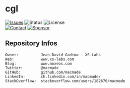 cgl
===

[![Issues](http://img.shields.io/github/issues/macmade/cgl.svg?logo=github)](https://github.com/macmade/cgl/issues)
![Status](https://img.shields.io/badge/status-active-brightgreen.svg?logo=git)
![License](https://img.shields.io/badge/license-none-brightgreen.svg?logo=open-source-initiative)  
[![Contact](https://img.shields.io/badge/follow-@macmade-blue.svg?logo=twitter&style=social)](https://twitter.com/macmade)
[![Sponsor](https://img.shields.io/badge/sponsor-macmade-pink.svg?logo=github-sponsors&style=social)](https://github.com/sponsors/macmade)

Repository Infos
----------------

    Owner:          Jean-David Gadina - XS-Labs
    Web:            www.xs-labs.com
    Blog:           www.noxeos.com
    Twitter:        @macmade
    GitHub:         github.com/macmade
    LinkedIn:       ch.linkedin.com/in/macmade/
    StackOverflow:  stackoverflow.com/users/182676/macmade
